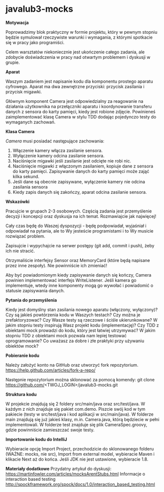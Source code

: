 # javalub3-mocks

**Motywacja**

Poprowadzimy blok praktyczny w formie projektu, który w pewnym stopniu będzie symulował rzeczywiste warunki i wymagania, z którymi spotkacie się w pracy jako programiści.

Celem warsztatów niekoniecznie jest ukończenie całego zadania, ale zdobycie doświadczenia w pracy nad otwartym problemem i dyskusji w grupie.

**Aparat**

Waszym zadaniem jest napisanie kodu dla komponentu prostego aparatu cyfrowego. Aparat ma dwa zewnętrzne przyciski: przycisk zasilania i przycisk migawki.

Głównym komponent Camera jest odpowiedzialny za reagowanie na działania użytkownika na przełączniki aparatu i koordynowanie transferu danych z sensora do karty pamięci, kiedy jest robione zdjęcie. Powinieneś zaimplementować klasę Camera w stylu TDD dodając pojedynczo testy do wymaganych zachowań.

**Klasa Camera**

*Camera* musi posiadać następujące zachowania: 
1. Włączenie kamery włącza zasilanie sensora.
2. Wyłączenie kamery odcina zasilanie sensora.
3. Naciśnięcie migawki jeśli zasilanie jest odcięte nie robi nic.
4. Naciśnięcie migawki z włączonym zasilaniem, kopiuje dane z sensora do karty pamięci. Zapisywanie danych do karty pamięci może zająć kilka sekund.
5. Jeśli dane są obecnie zapisywane, wyłączenie kamery nie odcina zasilania sensora
6. Kiedy zapis danych się zakończy, aparat odcina zasilanie sensora.

**Wskazówki**

Pracujcie w grupach 2-3 osobowych. Częścią zadania jest przemyślenie decyzji i koncepcji oraz dyskusja na ich temat. Rozmawiajcie jak najwięcej!

Cały czas będę do Waszej dyspozycji - będę podpowiadał, wyjaśniał i odpowiadał na pytania, ale to Wy jesteście programistami i to Wy musicie rozwiązać problem.

Zapisujcie i wypychajcie na serwer postępy (git add, commit i push), żeby ich nie stracić.

Otrzymaliście interfejsy Sensor oraz MemoryCard (które będą napisane przez inne zespoły). Nie powinniście ich zmieniać!

Aby być powiadomionym kiedy zapisywanie danych się kończy, Camera powinien implementować interfejs WriteListener. Jeśli kamera go implementuje, wtedy inne komponenty mogą go wywołać i powiadomić o statusie zapisywania danych.

**Pytania do przemyślenia**

Kiedy jest domyślny stan zasilania nowego aparatu (włączony, wyłączony)?
Czy są jakieś powtórzenia kodu w Waszych testach? Czy można je zrefaktoryzować?
Czy Wasze testy są rzeczowe i ściśle ukierunkowane?
W jakim stopniu testy inspirują Wasz projekt kodu (implementację)?
Czy TDD z obiektami mock prowadzi do kodu, który jest łatwiej utrzymywać?
W jakim stopniu TDD z obiektami mock pozwala nam lepiej testować oprogramowanie?
Co uważasz za dobre i złe praktyki przy używaniu obiektów mock?

**Pobieranie kodu**

Należy założyć konto na GitHub oraz utworzyć fork repozytorium. 
https://help.github.com/articles/fork-a-repo/ 

Następnie repozytorium można sklonować za pomocą komendy:
git clone https://github.com/<TWOJ_LOGIN>/javalub3-mocks.git

**Struktura kodu**

W projekcie znajdują się 2 foldery src/main/java oraz src/test/java. W każdym z nich znajduje się pakiet com.demo. Piszcie swój kod w tym pakiecie (testy w src/test/java i kod aplikacji w src/main/java). W folderze main znajdują się już jakieś klasy, m.in. Camera.java, którą będziecie w pełni implementowali. W folderze test znajduje się plik CameraSpec.groovy, gdzie powinniście zamieszczać swoje testy.

**Importowanie kodu do IntelliJ**

Wybieracie opcję Import Project, przechodzicie do sklonowanego folderu (WAŻNE: mocks, nie src), Import from external model, wybieracie Maven i klikacie Next aż do końca. Jeśli JDK nie jest ustawione, wybieracie 1.8.

**Materiały dodatkowe**
Przydatny artykuł do dyskusji:
https://martinfowler.com/articles/mocksArentStubs.html 
Informacje o interaction based testing
http://spockframework.org/spock/docs/1.0/interaction_based_testing.html 


